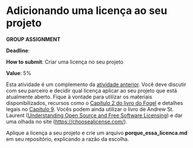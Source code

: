 # Adicionando uma licença ao seu projeto

**GROUP ASSIGNMENT**

**Deadline**: 

**How to submit**: Criar uma licença no seu projeto	

**Value**: 5%

Esta atividade é um complemento da [atividade anterior](openYourProject.md). Você deve discutir com seu parceiro e decidir qual licença aplicar ao seu projeto que está atualmente aberto. Fique à vontade para utilizar os materiais disponibilizados, recursos como o [Capítulo 2 do livro do Fogel](https://producingoss.com/en/license-quickstart.html) e detalhes legais no [Capítulo 9](https://producingoss.com/en/legal.html). Vocês podem ainda utilizar o livro de Andrew St. Laurent ([Understanding Open Source and Free Software Licensing](https://www.oreilly.com/openbook/osfreesoft/book/index.html)) e dar uma olhada no site (https://choosealicense.com/).

Aplique a licença a seu projeto e crie um arquivo **porque_essa_licenca.md** em seu repositório, explicando a razão da escolha.

